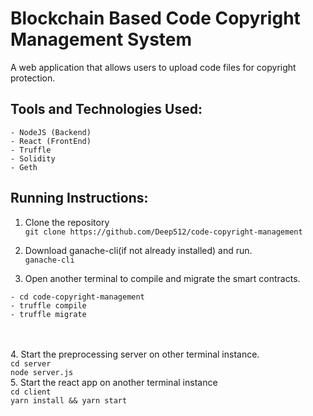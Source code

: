 # Blockchain Based Code Copyright Management System
A web application that allows users to upload code files for copyright protection.<br />

## Tools and Technologies Used:
```
- NodeJS (Backend)
- React (FrontEnd)
- Truffle
- Solidity
- Geth
```

## Running Instructions:
1. Clone the repository<br />
`git clone https://github.com/Deep512/code-copyright-management`<br />

2. Download ganache-cli(if not already installed) and run.<br />
`ganache-cli`<br />

3. Open another terminal to compile and migrate the smart contracts.<br />
```
- cd code-copyright-management
- truffle compile
- truffle migrate
```
<br /><br />
4. Start the preprocessing server on other terminal instance.<br />
`cd server`<br />
`node server.js`<br />
5. Start the react app on another terminal instance<br />
`cd client`<br />
`yarn install && yarn start`<br />
